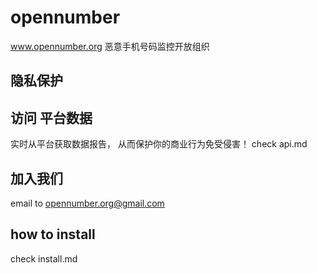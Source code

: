 # opennumber

www.opennumber.org  恶意手机号码监控开放组织



## 隐私保护


## 访问 平台数据
实时从平台获取数据报告， 从而保护你的商业行为免受侵害！
check api.md


## 加入我们
email to opennumber.org@gmail.com


## how to install
check install.md



